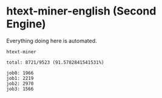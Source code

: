 # htext-miner-english (Second Engine)

Everything doing here is automated.

```
htext-miner

total: 8721/9523 (91.5782841541531%)

job0: 1966
job1: 2219
job2: 2970
job3: 1566
```